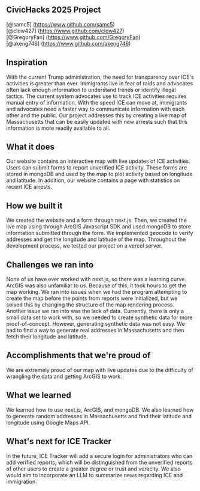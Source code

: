 ## CivicHacks 2025 Project
[@samc5] (https://www.github.com/samc5)  
[@clow427] (https://www.github.com/clow427)  
[@GregoryFan] (https://www.github.com/GregoryFan)  
[@akeng746] (https://www.github.com/akeng746)  
## Inspiration
With the current Trump administration, the need for transparency over ICE's activities is greater than ever. Immigrants live in fear of raids and advocates often lack enough information to understand trends or identify illegal tactics. The current system advocates use to track ICE activities requires manual entry of information. With the speed ICE can move at, immigrants and advocates need a faster way to communicate information with each other and the public. Our project addresses this by creating a live map of Massachusetts that can be easily updated with new arrests such that this information is more readily available to all.

## What it does
Our website contains an interactive map with live updates of ICE activities. Users can submit forms to report unverified ICE activity. These forms are stored in mongoDB and used by the map to plot activity based on longitude and latitude. 
In addition, our website contains a page with statistics on recent ICE arrests. 

## How we built it
We created the website and a form through next.js. Then, we created the live map using through ArcGIS Javascript SDK and used mongoDB to store information submitted through the form. We implemented geocode to verify addresses and get the longitude and latitude of the map. Throughout the development process, we tested our project on a vercel server.

## Challenges we ran into
None of us have ever worked with next.js, so there was a learning curve. ArcGIS was also unfamiliar to us. Because of this, it took hours to get the map working. We ran into issues when we had the program attempting to create the map before the points from reports were initialized, but we solved this by changing the structure of the map rendering process. 
Another issue we ran into was the lack of data. Currently, there is only a small data set to work with, so we needed to create synthetic data for more proof-of-concept. However, generating synthetic data was not easy. We had to find a way to generate real addresses in Massachusetts and then fetch their longitude and latitude. 
 
## Accomplishments that we're proud of
We are extremely proud of our map with live updates due to the difficulty of wrangling the data and getting ArcGIS to work. 

## What we learned
We learned how to use next.js, ArcGIS, and mongoDB. We also learned how to generate random addresses in Massachusetts and find their latitude and longitude using Google Maps API.

## What's next for ICE Tracker
In the future, ICE Tracker will add a secure login for administrators who can add verified reports, which will be distinguished from the unverified reports of other users to create a greater degree or trust and veracity. We also would aim to incorporate an LLM to summarize news regarding ICE and immigration. 
